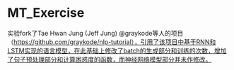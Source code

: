 # MT_Exercise
实验fork了Tae Hwan Jung (Jeff Jung) @graykode等人的项目（https://github.com/graykode/nlp-tutorial），引用了该项目中基于RNN和LSTM实现的语言模型，在此基础上修改了batch的生成部分和训练的次数，增加了句子预处理部分和计算困惑度的函数，而神经网络模型部分并未作修改。
